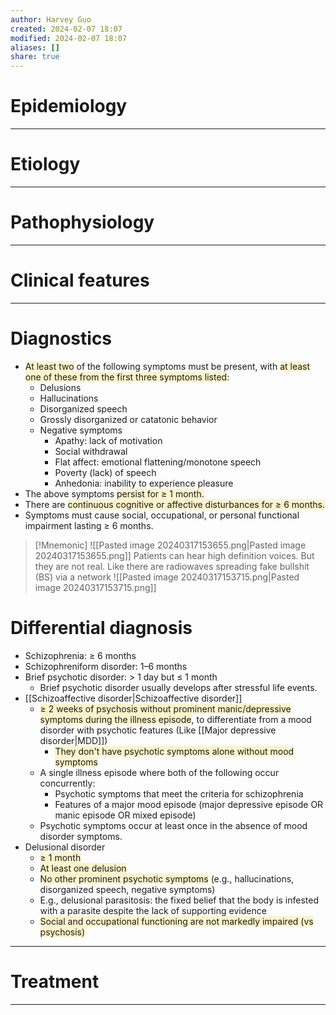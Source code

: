 ```yaml
---
author: Harvey Guo
created: 2024-02-07 18:07
modified: 2024-02-07 18:07
aliases: []
share: true
---
```

# Epidemiology


---
# Etiology


---
# Pathophysiology


---
# Clinical features


---
# Diagnostics
- <span style="background:rgba(240, 200, 0, 0.2)">At least two</span> of the following symptoms must be present, with <span style="background:rgba(240, 200, 0, 0.2)">at least one of these from the first three symptoms listed</span>:
	- Delusions
	- Hallucinations
	- Disorganized speech
	- Grossly disorganized or catatonic behavior
	- Negative symptoms
		- Apathy: lack of motivation
		- Social withdrawal
		- Flat affect: emotional flattening/monotone speech
		- Poverty (lack) of speech
		- Anhedonia: inability to experience pleasure
- The above symptoms <span style="background:rgba(240, 200, 0, 0.2)">persist for ≥ 1 month.</span>
- There are <span style="background:rgba(240, 200, 0, 0.2)">continuous cognitive or affective disturbances for ≥ 6 months.</span>
- Symptoms must cause social, occupational, or personal functional impairment lasting ≥ 6 months.
>[!Mnemonic] 
>![[Pasted image 20240317153655.png|Pasted image 20240317153655.png]]
>Patients can hear high definition voices.
>But they are not real. Like there are radiowaves spreading fake bullshit (BS) via a network
>![[Pasted image 20240317153715.png|Pasted image 20240317153715.png]]
# Differential diagnosis
- Schizophrenia: ≥ 6 months
- Schizophreniform disorder: 1–6 months
- Brief psychotic disorder: > 1 day but ≤ 1 month
	- Brief psychotic disorder usually develops after stressful life events.
- [[Schizoaffective disorder|Schizoaffective disorder]]
	- <span style="background:rgba(240, 200, 0, 0.2)">≥ 2 weeks of psychosis without prominent manic/depressive symptoms during the illness episode</span>, to differentiate from a mood disorder with psychotic features (Like [[Major depressive disorder|MDD]])
		- <span style="background:rgba(240, 200, 0, 0.2)">They don't have psychotic symptoms alone without mood symptoms</span>
	- A single illness episode where both of the following occur concurrently:
		- Psychotic symptoms that meet the criteria for schizophrenia
		- Features of a major mood episode (major depressive episode OR manic episode OR mixed episode)
	- Psychotic symptoms occur at least once in the absence of mood disorder symptoms.
- Delusional disorder
	- <span style="background:rgba(240, 200, 0, 0.2)">≥ 1 month</span>
	- <span style="background:rgba(240, 200, 0, 0.2)">At least one delusion</span>
	- <span style="background:rgba(240, 200, 0, 0.2)">No other prominent psychotic symptoms</span> (e.g., hallucinations, disorganized speech, negative symptoms) 
	- E.g., delusional parasitosis: the fixed belief that the body is infested with a parasite despite the lack of supporting evidence
	- <span style="background:rgba(240, 200, 0, 0.2)">Social and occupational functioning are not markedly impaired (vs psychosis)</span>

---
# Treatment


---
